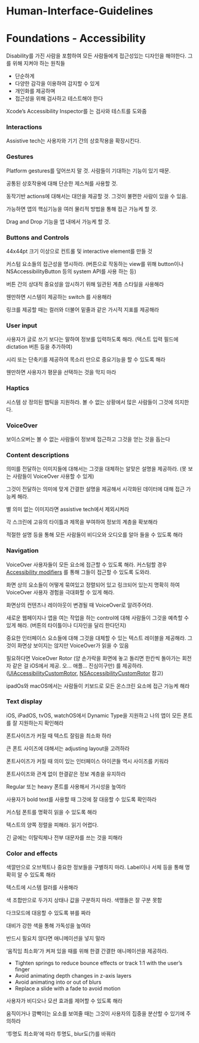# Human-Interface-Guidelines

# Foundations - Accessibility

Disability를 가진 사람을 포함하여 모든 사람들에게 접근성있는 디자인을 해야한다. 그를 위해 지켜야 하는 원칙들

- 단순하게
- 다양한 감각을 이용하여 감지할 수 있게
- 개인화를 제공하며
- 접근성을 위해 검사하고 테스트해야 한다

Xcode’s Accessibility Inspector를 는 검사와 테스트를 도와줌

### Interactions

Assistive tech는 사용자와 기기 간의 상호작용을 확장시킨다.

### Gestures

Platform gestures를 덮어쓰지 말 것. 사람들이 기대하는 기능이 있기 때문.

공통된 상호작용에 대해 단순한 제스쳐를 사용할 것.

동작기반 actions에 대해서는 대안을 제공할 것. 그것이 불편한 사람이 있을 수 있음.

가능하면 앱의 핵심기능을 여러 물리적 방법을 통해 접근 가능케 할 것.

Drag and Drop 기능을 앱 내에서 가능케 할 것.

### Buttons and Controls

44x44pt 크기 이상으로 컨트롤 및 interactive element를 만들 것

커스텀 요소들의 접근성을 명시하라. (버튼으로 작동하는 view를 위해 button이나 NSAccessibilityButton 등의 system API를 사용 하는 등)

버튼 간의 상대적 중요성을 암시하기 위해 일관된 계층 스타일을 사용해라

웬만하면 시스템이 제공하는 switch 를 사용해라

링크를 제공할 때는 컬러와 더불어 밑줄과 같은 가시적 지표를 제공해라

### User input

사용자가 글로 쓰기 보다는 말하여 정보를 입력하도록 해라. (텍스트 입력 필드에 dictation 버튼 등을 추가하여)

시리 또는 단축키를 제공하여 목소리 만으로 중요기능을 할 수 있도록 해라

웬만하면 사용자가 평문을 선택하는 것을 막지 마라

### Haptics

시스템 상 정의된 햅틱을 지원하라. 볼 수 없는 상황에서 많은 사람들이 그것에 의지한다.

### VoiceOver

보이스오버는 볼 수 없는 사람들이 정보에 접근하고 그것을 얻는 것을 돕는다

### Content descriptions

의미를 전달하는 이미지들에 대해서는 그것을 대체하는 알맞은 설명을 제공하라. (못 보는 사람들이 VoiceOver 사용할 수 있게)

그것이 전달하는 의미에 맞게 간결한 설명을 제공해서 시각화된 데이터에 대해 접근 가능케 해라.

별 의미 없는 이미지라면 assistive tech에서 제외시켜라

각 스크린에 고유의 타이틀과 제목을 부여하여 정보의 계층을 확보해라

적절한 설명 등을 통해 모든 사람들이 비디오와 오디오를 알아 들을 수 있도록 해라

### Navigation

VoiceOver 사용자들이 모든 요소에 접근할 수 있도록 해라. 커스텀할 경우 [Accessibility modifiers](https://developer.apple.com/documentation/swiftui/view-accessibility) 를 통해 그들이 접근할 수 있도록 도와라.

화면 상의 요소들이 어떻게 묶여있고 정렬되어 있고 링크되어 있는지 명확히 하여 VoiceOver 사용자 경험을 극대화할 수 있게 해라.

화면상의 컨텐츠나 레이아웃이 변경될 때 VoiceOver로 알려주어라.

새로운 웹페이지나 앱을 여는 작업을 하는 control에 대해 사람들이 그것을 예측할 수 있게 해라. (버튼의 타이틀이나 디자인을 달리 한다던지)

중요한 인터페이스 요소들에 대해 그것을 대체할 수 있는 텍스트 레이블을 제공해라. 그것이 화면상 보이지는 않지만 VoiceOver가 읽을 수 있음

필요하다면 VoiceOver Rotor (양 손가락을 화면에 놓고 돌리면 한칸씩 돌아가는 회전자 같은 걸 iOS에서 제공. 오… 애플… 진심이구만) 를 제공하라. ([UIAccessibilityCustomRotor](https://developer.apple.com/documentation/uikit/uiaccessibilitycustomrotor), [NSAccessibilityCustomRotor](https://developer.apple.com/documentation/appkit/nsaccessibilitycustomrotor) 참고)

ipadOs와 macOS에서는 사람들이 키보드로 모든 온스크린 요소에 접근 가능케 해라

### Text display

iOS, iPadOS, tvOS, watchOS에서 Dynamic Type을 지원하고 나의 앱이 모든 폰트를 잘 지원하는지 확인해라

폰트사이즈가 커질 때 텍스트 잘림을 최소화 하라

큰 폰트 사이즈에 대해서는 adjusting layout을 고려하라

폰트사이즈가 커질 때 의미 있는 인터페이스 아이콘들 역시 사이즈를 키워라

폰트사이즈와 관계 없이 한결같은 정보 계층을 유지하라

Regular 또는 heavy 폰트를 사용해서 가시성을 높여라

사용자가 bold text를 사용할 때 그것에 잘 대응할 수 있도록 확인하라

커스텀 폰트를 명확히 읽을 수 있도록 해라

텍스트의 양쪽 정렬을 피해라. 읽기 어렵다.

긴 글에는 이탈릭체나 전부 대문자를 쓰는 것을 피해라

### Color and effects

색깔만으로 오브젝트나 중요한 정보들을 구별하지 마라. Label이나 서체 등을 통해 명확히 알 수 있도록 해라

텍스트에 시스템 컬러를 사용해라

색 조합만으로 두가지 상태나 값을 구분하지 마라. 색맹들은 잘 구분 못함

다크모드에 대응할 수 있도록 뷰를 짜라

대비가 강한 색을 통해 가독성을 높여라

반드시 필요치 않다면 애니메이션을 넣지 말라

‘움직임 최소화’가 켜져 있을 때를 위해 한결 간결한 애니메이션을 제공하라. 

- Tighten springs to reduce bounce effects or track 1:1 with the user’s finger
- Avoid animating depth changes in z-axis layers
- Avoid animating into or out of blurs
- Replace a slide with a fade to avoid motion

사용자가 비디오나 모션 효과를 제어할 수 있도록 해라

움직이거나 깜빡이는 요소를 보여줄 때는 그것이 사용자의 집중을 분산할 수 있기에 주의하라

‘투명도 최소화’에 따라 투명도, blur도(?)를 바꿔라
